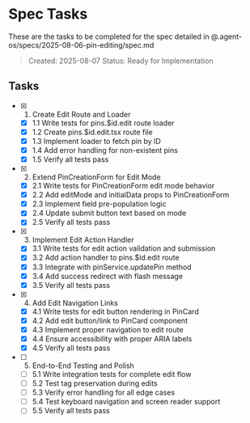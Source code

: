 # Spec Tasks

These are the tasks to be completed for the spec detailed in @.agent-os/specs/2025-08-06-pin-editing/spec.md

> Created: 2025-08-07
> Status: Ready for Implementation

## Tasks

- [x] 1. Create Edit Route and Loader
  - [x] 1.1 Write tests for pins.$id.edit route loader
  - [x] 1.2 Create pins.$id.edit.tsx route file
  - [x] 1.3 Implement loader to fetch pin by ID
  - [x] 1.4 Add error handling for non-existent pins
  - [x] 1.5 Verify all tests pass

- [x] 2. Extend PinCreationForm for Edit Mode
  - [x] 2.1 Write tests for PinCreationForm edit mode behavior
  - [x] 2.2 Add editMode and initialData props to PinCreationForm
  - [x] 2.3 Implement field pre-population logic
  - [x] 2.4 Update submit button text based on mode
  - [x] 2.5 Verify all tests pass

- [x] 3. Implement Edit Action Handler
  - [x] 3.1 Write tests for edit action validation and submission
  - [x] 3.2 Add action handler to pins.$id.edit route
  - [x] 3.3 Integrate with pinService.updatePin method
  - [x] 3.4 Add success redirect with flash message
  - [x] 3.5 Verify all tests pass

- [x] 4. Add Edit Navigation Links
  - [x] 4.1 Write tests for edit button rendering in PinCard
  - [x] 4.2 Add edit button/link to PinCard component
  - [x] 4.3 Implement proper navigation to edit route
  - [x] 4.4 Ensure accessibility with proper ARIA labels
  - [x] 4.5 Verify all tests pass

- [ ] 5. End-to-End Testing and Polish
  - [ ] 5.1 Write integration tests for complete edit flow
  - [ ] 5.2 Test tag preservation during edits
  - [ ] 5.3 Verify error handling for all edge cases
  - [ ] 5.4 Test keyboard navigation and screen reader support
  - [ ] 5.5 Verify all tests pass